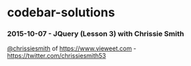# codebar-solutions

### 2015-10-07 - JQuery (Lesson 3) with Chrissie Smith 
[@chrissiesmith](https://github.com/chrissiesmith) 
of https://www.vieweet.com - https://twitter.com/chrissiesmith53

